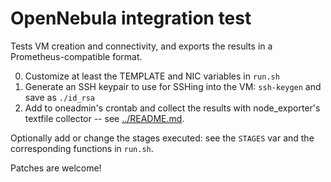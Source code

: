 OpenNebula integration test
===========================

Tests VM creation and connectivity, and exports the results in a Prometheus-compatible format.

0. Customize at least the TEMPLATE and NIC variables in `run.sh`
1. Generate an SSH keypair to use for SSHing into the VM: `ssh-keygen` and save as `./id_rsa`
2. Add to oneadmin's crontab and collect the results with node_exporter's textfile collector -- see [../README.md](../README.md).

Optionally add or change the stages executed: see the `STAGES` var and the corresponding functions in `run.sh`.

Patches are welcome!
